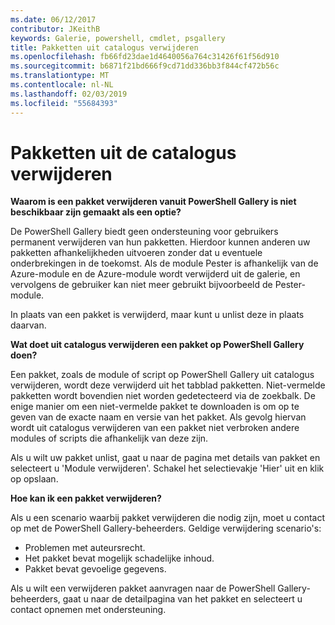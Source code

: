 ```yaml
---
ms.date: 06/12/2017
contributor: JKeithB
keywords: Galerie, powershell, cmdlet, psgallery
title: Pakketten uit catalogus verwijderen
ms.openlocfilehash: fb66fd23dae1d4640056a764c31426f61f56d910
ms.sourcegitcommit: b6871f21bd666f9cd71dd336bb3f844cf472b56c
ms.translationtype: MT
ms.contentlocale: nl-NL
ms.lasthandoff: 02/03/2019
ms.locfileid: "55684393"
---
```

# <a name="unlisting-packages"></a>Pakketten uit de catalogus verwijderen

**Waarom is een pakket verwijderen vanuit PowerShell Gallery is niet beschikbaar zijn gemaakt als een optie?**

De PowerShell Gallery biedt geen ondersteuning voor gebruikers permanent verwijderen van hun pakketten.
Hierdoor kunnen anderen uw pakketten afhankelijkheden uitvoeren zonder dat u eventuele onderbrekingen in de toekomst.
Als de module Pester is afhankelijk van de Azure-module en de Azure-module wordt verwijderd uit de galerie, en vervolgens de gebruiker kan niet meer gebruikt bijvoorbeeld de Pester-module.

In plaats van een pakket is verwijderd, maar kunt u unlist deze in plaats daarvan.

**Wat doet uit catalogus verwijderen een pakket op PowerShell Gallery doen?**

Een pakket, zoals de module of script op PowerShell Gallery uit catalogus verwijderen, wordt deze verwijderd uit het tabblad pakketten. Niet-vermelde pakketten wordt bovendien niet worden gedetecteerd via de zoekbalk.
De enige manier om een niet-vermelde pakket te downloaden is om op te geven van de exacte naam en versie van het pakket.
Als gevolg hiervan wordt uit catalogus verwijderen van een pakket niet verbroken andere modules of scripts die afhankelijk van deze zijn.

Als u wilt uw pakket unlist, gaat u naar de pagina met details van pakket en selecteert u 'Module verwijderen'. Schakel het selectievakje 'Hier' uit en klik op opslaan.

**Hoe kan ik een pakket verwijderen?**

Als u een scenario waarbij pakket verwijderen die nodig zijn, moet u contact op met de PowerShell Gallery-beheerders.
Geldige verwijdering scenario's:
- Problemen met auteursrecht.
- Het pakket bevat mogelijk schadelijke inhoud.
- Pakket bevat gevoelige gegevens.

Als u wilt een verwijderen pakket aanvragen naar de PowerShell Gallery-beheerders, gaat u naar de detailpagina van het pakket en selecteert u contact opnemen met ondersteuning.
